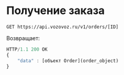# Получение заказа

`GET https://api.vozovoz.ru/v1/orders/[ID]`

Возвращает:

```js
HTTP/1.1 200 OK
{
    "data" : [объект Order](order_object)
}
```